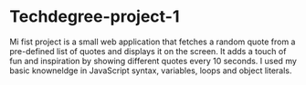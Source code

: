 # Techdegree-project-1
Mi fist project is a small web application that fetches a random quote from a pre-defined list of quotes and displays it on the screen. It adds a touch of fun and inspiration by showing different quotes every 10 seconds. I used my basic knowneldge in JavaScript syntax, variables, loops and object literals.
